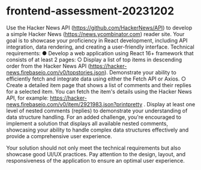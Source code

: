 # frontend-assessment-20231202

Use the Hacker News API (https://github.com/HackerNews/API) to develop a simple Hacker
News (https://news.ycombinator.com) reader site. Your goal is to showcase your proficiency in
React development, including API integration, data rendering, and creating a user-friendly
interface.
Technical requirements:
● Develop a web application using React 16+ framework that consists of at least 2 pages:
○ Display a list of top items in descending order from the Hacker News API
(https://hacker-news.firebaseio.com/v0/topstories.json). Demonstrate your
ability to efficiently fetch and integrate data using either the Fetch API or Axios.
○ Create a detailed item page that shows a list of comments and their replies for a
selected item. You can fetch the item's details using the Hacker News API, for
example: https://hacker-news.firebaseio.com/v0/item/2921983.json?printpretty
. Display at least one level of nested comments (replies) to demonstrate your
understanding of data structure handling. For an added challenge, you're
encouraged to implement a solution that displays all available nested comments,
showcasing your ability to handle complex data structures effectively and provide
a comprehensive user experience.

Your solution should not only meet the technical requirements but also showcase good UI/UX
practices. Pay attention to the design, layout, and responsiveness of the application to
ensure an optimal user experience.
